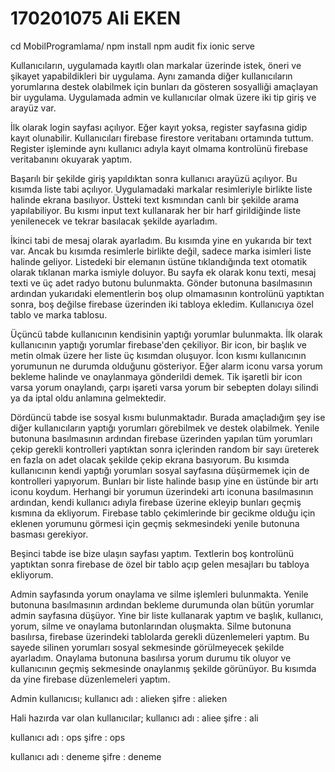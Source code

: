 # 170201075 Ali EKEN

cd MobilProgramlama/
npm install
npm audit fix
ionic serve

Kullanıcıların, uygulamada kayıtlı olan markalar üzerinde istek, öneri ve şikayet yapabildikleri bir uygulama. Aynı zamanda diğer kullanıcıların yorumlarına destek olabilmek için bunları da gösteren sosyalliği amaçlayan bir uygulama.
Uygulamada admin ve kullanıcılar olmak üzere iki tip giriş ve arayüz var.

İlk olarak login sayfası açılıyor. Eğer kayıt yoksa, register sayfasına gidip kayıt olunabilir. Kullanıcıları firebase firestore veritabanı ortamında tuttum.
Register işleminde aynı kullanıcı adıyla kayıt olmama kontrolünü firebase veritabanını okuyarak yaptım.

Başarılı bir şekilde giriş yapıldıktan sonra kullanıcı arayüzü açılıyor. 
Bu kısımda liste tabi açılıyor. Uygulamadaki markalar resimleriyle birlikte liste halinde ekrana basılıyor.
Üstteki text kısmından canlı bir şekilde arama yapılabiliyor. Bu kısmı input text kullanarak her bir harf girildiğinde liste yenilenecek ve tekrar basılacak şekilde ayarladım. 

İkinci tabi de mesaj olarak ayarladım.
Bu kısımda yine en yukarıda bir text var. Ancak bu kısımda resimlerle birlikte değil, sadece marka isimleri liste halinde geliyor. Listedeki bir elemanın üstüne tıklandığında text otomatik olarak tıklanan marka ismiyle doluyor.
Bu sayfa ek olarak konu texti, mesaj texti ve üç adet radyo butonu bulunmakta.
Gönder butonuna basılmasının ardından yukarıdaki elementlerin boş olup olmamasının kontrolünü yaptıktan sonra, boş değilse firebase üzerinden iki tabloya ekledim. Kullanıcıya özel tablo ve marka tablosu.

Üçüncü tabde kullanıcının kendisinin yaptığı yorumlar bulunmakta.
İlk olarak kullanıcının yaptığı yorumlar firebase'den çekiliyor.
Bir icon, bir başlık ve metin olmak üzere her liste üç kısımdan oluşuyor. İcon kısmı kullanıcının yorumunun ne durumda olduğunu gösteriyor.
Eğer alarm iconu varsa yorum bekleme halinde ve onaylanmaya gönderildi demek. Tik işaretli bir icon varsa yorum onaylandı, çarpı işareti varsa yorum bir sebepten dolayı silindi ya da iptal oldu anlamına gelmektedir.

Dördüncü tabde ise sosyal kısmı bulunmaktadır.
Burada amaçladığım şey ise diğer kullanıcıların yaptığı yorumları görebilmek ve destek olabilmek. 
Yenile butonuna basılmasının ardından firebase üzerinden yapılan tüm yorumları çekip gerekli kontrolleri yaptıktan sonra içlerinden random bir sayı üreterek en fazla on adet olacak şekilde çekip ekrana basıyorum.
Bu kısımda kullanıcının kendi yaptığı yorumları sosyal sayfasına düşürmemek için de kontrolleri yapıyorum.
Bunları bir liste halinde basıp yine en üstünde bir artı iconu koydum. Herhangi bir yorumun üzerindeki artı iconuna basılmasının ardından, kendi kullanıcı adıyla firebase üzerine ekleyip bunları geçmiş kısmına da ekliyorum.
Firebase tablo çekimlerinde bir gecikme olduğu için eklenen yorumunu görmesi için geçmiş sekmesindeki yenile butonuna basması gerekiyor.

Beşinci tabde ise bize ulaşın sayfası yaptım.
Textlerin boş kontrolünü yaptıktan sonra firebase de özel bir tablo açıp gelen mesajları bu tabloya ekliyorum.

Admin sayfasında yorum onaylama ve silme işlemleri bulunmakta.
Yenile butonuna basılmasının ardından bekleme durumunda olan bütün yorumlar admin sayfasına düşüyor.
Yine bir liste kullanarak yaptım ve başlık, kullanıcı, yorum, silme ve onaylama butonlarından oluşmakta.
Silme butonuna basılırsa, firebase üzerindeki tablolarda gerekli düzenlemeleri yaptım. Bu sayede silinen yorumları sosyal sekmesinde görülmeyecek şekilde ayarladım.
Onaylama butonuna basılırsa yorum durumu tik oluyor ve kullanıcının geçmiş sekmesinde onaylanmış şekilde görünüyor. Bu kısımda da yine firebase düzenlemeleri yaptım.

Admin kullanıcısı;
kullanıcı adı : alieken
şifre : alieken

Hali hazırda var olan kullanıcılar;
kullanıcı adı : aliee
şifre : ali

kullanıcı adı : ops
şifre : ops

kullanıcı adı : deneme
şifre : deneme
